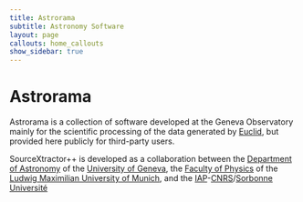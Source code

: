 ```yaml
---
title: Astrorama
subtitle: Astronomy Software
layout: page
callouts: home_callouts
show_sidebar: true
---
```


# Astrorama

Astrorama is a collection of software developed at the
Geneva Observatory mainly for the scientific processing of the
data generated by [Euclid](https://www.euclid-ec.org/?page_id=2625),
but provided here publicly for third-party users.

SourceXtractor++ is developed as a collaboration between the
[Department of Astronomy](https://www.unige.ch/sciences/astro/en/) of the [University of Geneva](https://www.unige.ch/),
the [Faculty of Physics](https://www.physik.lmu.de/en/index.html) of the [Ludwig Maximilian University of Munich](https://www.lmu.de/en/),
and the [IAP](http://www.iap.fr/)-[CNRS](http://www.cnrs.fr/)/[Sorbonne Université](https://www.sorbonne-universite.fr/)
